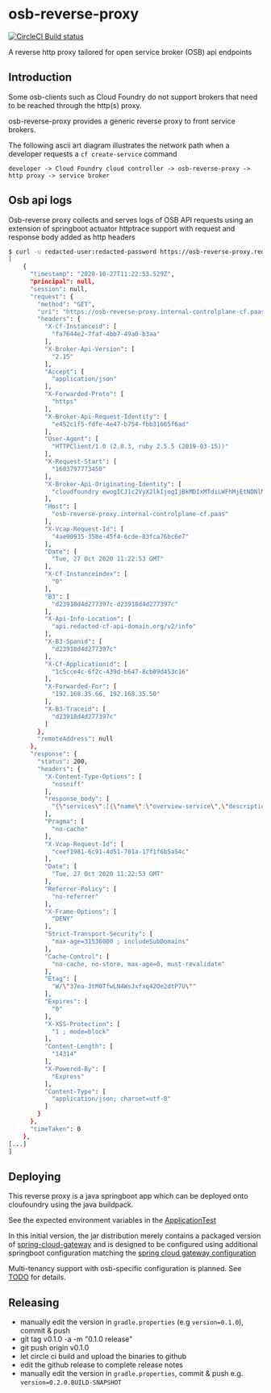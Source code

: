 
# osb-reverse-proxy

[![CircleCI Build status](https://circleci.com/gh/orange-cloudfoundry/osb-reverse-proxy.svg?style=svg)](https://app.circleci.com/pipelines/github/orange-cloudfoundry/osb-reverse-proxy)

A reverse http proxy tailored for open service broker (OSB) api endpoints

## Introduction

Some osb-clients such as Cloud Foundry do not support brokers that need to be reached through the http(s) proxy. 

osb-reverse-proxy provides a generic reverse proxy to front service brokers. 

The following ascii art diagram illustrates the network path when a developer requests a `cf create-service` command

```
developer -> Cloud Foundry cloud controller -> osb-reverse-proxy -> http proxy -> service broker  
```

## Osb api logs

Osb-reverse proxy collects and serves logs of OSB API requests using an extension of springboot actuator httptrace support with request and response body added as http headers

```bash
$ curl -u redacted-user:redacted-password https://osb-reverse-proxy.redacted-domain.org/actuator/httptrace | jq .
[
    {
      "timestamp": "2020-10-27T11:22:53.529Z",
      "principal": null,
      "session": null,
      "request": {
        "method": "GET",
        "uri": "https://osb-reverse-proxy.internal-controlplane-cf.paas/v2/catalog",
        "headers": {
          "X-Cf-Instanceid": [
            "fa7644e2-7faf-4bb7-49a0-b3aa"
          ],
          "X-Broker-Api-Version": [
            "2.15"
          ],
          "Accept": [
            "application/json"
          ],
          "X-Forwarded-Proto": [
            "https"
          ],
          "X-Broker-Api-Request-Identity": [
            "e452c1f5-fdfe-4e47-b754-fbb31665f6ad"
          ],
          "User-Agent": [
            "HTTPClient/1.0 (2.8.3, ruby 2.5.5 (2019-03-15))"
          ],
          "X-Request-Start": [
            "1603797773450"
          ],
          "X-Broker-Api-Originating-Identity": [
            "cloudfoundry ewogICJ1c2VyX2lkIjogIjBkMDIxMTdiLWFhMjEtNDNlMi1iMzVlLThhZDZmODIyMzUxOSIKfQ=="
          ],
          "Host": [
            "osb-reverse-proxy.internal-controlplane-cf.paas"
          ],
          "X-Vcap-Request-Id": [
            "4ae90935-358e-45f4-6cde-83fca76bc6e7"
          ],
          "Date": [
            "Tue, 27 Oct 2020 11:22:53 GMT"
          ],
          "X-Cf-Instanceindex": [
            "0"
          ],
          "B3": [
            "d23918d4d277397c-d23918d4d277397c"
          ],
          "X-Api-Info-Location": [
            "api.redacted-cf-api-domain.org/v2/info"
          ],
          "X-B3-Spanid": [
            "d23918d4d277397c"
          ],
          "X-Cf-Applicationid": [
            "1c5cce4c-6f2c-439d-b647-8cb09d453c16"
          ],
          "X-Forwarded-For": [
            "192.168.35.66, 192.168.35.50"
          ],
          "X-B3-Traceid": [
            "d23918d4d277397c"
          ]
        },
        "remoteAddress": null
      },
      "response": {
        "status": 200,
        "headers": {
          "X-Content-Type-Options": [
            "nosniff"
          ],
          "response_body": [
            "{\"services\":[{\"name\":\"overview-service\",\"description\":\"Provides an ..."
          ],
          "Pragma": [
            "no-cache"
          ],
          "X-Vcap-Request-Id": [
            "ceef1981-6c91-4d51-701a-17f1f6b5a54c"
          ],
          "Date": [
            "Tue, 27 Oct 2020 11:22:53 GMT"
          ],
          "Referrer-Policy": [
            "no-referrer"
          ],
          "X-Frame-Options": [
            "DENY"
          ],
          "Strict-Transport-Security": [
            "max-age=31536000 ; includeSubDomains"
          ],
          "Cache-Control": [
            "no-cache, no-store, max-age=0, must-revalidate"
          ],
          "Etag": [
            "W/\"37ea-JtM0TfwLN4WsJxfxq42Qe2dtP7U\""
          ],
          "Expires": [
            "0"
          ],
          "X-XSS-Protection": [
            "1 ; mode=block"
          ],
          "Content-Length": [
            "14314"
          ],
          "X-Powered-By": [
            "Express"
          ],
          "Content-Type": [
            "application/json; charset=utf-8"
          ]
        }
      },
      "timeTaken": 0
    },
[...]
]
```

## Deploying 

This reverse proxy is a java springboot app which can be deployed onto cloufoundry using the java buildpack.

See the expected environment variables in the [ApplicationTest](src/test/java/com/orange/oss/osbreverseproxy/ApplicationTest.java)

In this initial version, the jar distribution merely contains a packaged version of [spring-cloud-gateway](https://cloud.spring.io/spring-cloud-gateway/reference/html) and is designed to be configured using additional springboot configuration matching the [spring cloud gateway configuration](https://cloud.spring.io/spring-cloud-gateway/reference/html/#configuring-route-predicate-factories-and-gateway-filter-factories)

Multi-tenancy support with osb-specific configuration is planned. See [TODO](TODO.md) for details. 

## Releasing

* manually edit the version in `gradle.properties` (e.g `version=0.1.0`), commit & push
* git tag v0.1.0 -a -m "0.1.0 release"
* git push origin  v0.1.0
* let circle ci build and upload the binaries to github
* edit the github release to complete release notes
* manually edit the version in `gradle.properties`, commit & push e.g. `version=0.2.0.BUILD-SNAPSHOT`
